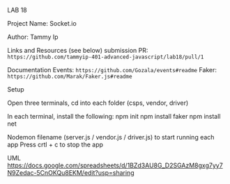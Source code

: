 LAB 18

Project Name: Socket.io

Author: Tammy Ip

Links and Resources (see below)
submission PR: `https://github.com/tammyip-401-advanced-javascript/lab18/pull/1`

Documentation
Events: `https://github.com/Gozala/events#readme`
Faker: `https://github.com/Marak/Faker.js#readme`


Setup

Open three terminals, cd into each folder (csps, vendor, driver)

In each terminal, install the following:
npm init
npm install faker
npm install net

Nodemon filename (server.js / vendor.js / driver.js) to start running each app
Press crtl + c to stop the app

UML
https://docs.google.com/spreadsheets/d/1BZd3AU8G_D2SGAzM8gxg7yy7N9Zedac-5CnOKQu8EKM/edit?usp=sharing







